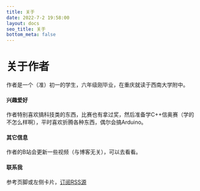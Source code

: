 ```yaml
---
title: 关于
date: 2022-7-2 19:58:00
layout: docs
seo_title: 关于
bottom_meta: false
---
```

# 关于作者

作者是一个（准）初一的学生，六年级刚毕业，在重庆就读于西南大学附中。

#### 兴趣爱好

作者特别喜欢搞科技类的东西，比赛也有拿过奖，然后准备学C++信奥赛（学的不怎么样啊），平时喜欢折腾各种东西，偶尔会搞Arduino。

#### 其它信息

作者的B站会更新一些视频（与博客无关），可以去看看。

#### 联系我

参考页脚或左侧卡片，[订阅RSS源](/atom.xml)
